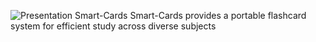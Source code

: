 ![Presentation Smart-Cards](https://github.com/user-attachments/assets/e5307d51-1b1a-479a-86ac-257994888043)
Smart-Cards provides a portable flashcard system for efficient study across diverse subjects
